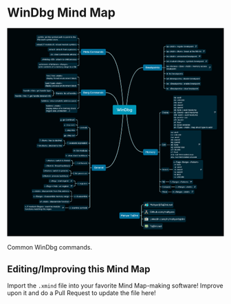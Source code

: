 # WinDbg Mind Map

![WinDbgMindMap](./WinDbg_CheatSheet.png)

Common WinDbg commands.

## Editing/Improving this Mind Map

Import the `.xmind` file into your favorite Mind Map-making software! Improve upon it and do a Pull Request to update the file here!